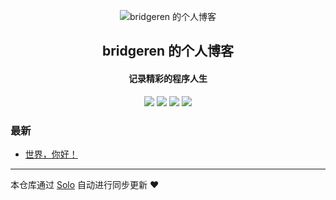 <p align="center"><img alt="bridgeren 的个人博客" src="https://static.b3log.org/images/brand/solo-32.png"></p><h2 align="center">
bridgeren 的个人博客
</h2>

<h4 align="center">记录精彩的程序人生</h4>
<p align="center"><a title="bridgeren 的个人博客" target="_blank" href="https://github.com/bridgeren/solo-blog"><img src="https://img.shields.io/github/last-commit/bridgeren/solo-blog.svg?style=flat-square&color=FF9900"></a>
<a title="GitHub repo size in bytes" target="_blank" href="https://github.com/bridgeren/solo-blog"><img src="https://img.shields.io/github/repo-size/bridgeren/solo-blog.svg?style=flat-square"></a>
<a title="Solo Version" target="_blank" href="https://github.com/b3log/solo/releases"><img src="https://img.shields.io/badge/solo-3.6.5-f1e05a.svg?style=flat-square&color=blueviolet"></a>
<a title="Hits" target="_blank" href="https://github.com/b3log/hits"><img src="https://hits.b3log.org/bridgeren/solo-blog.svg"></a></p>

### 最新

* [世界，你好！](http://www.xt3.club/hello-solo)



---

本仓库通过 [Solo](https://github.com/b3log/solo) 自动进行同步更新 ❤️ 